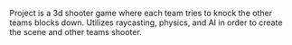 Project is a 3d shooter game where each team tries to knock the other teams blocks down. Utilizes raycasting, physics, and AI in order to create the scene and other teams shooter.
